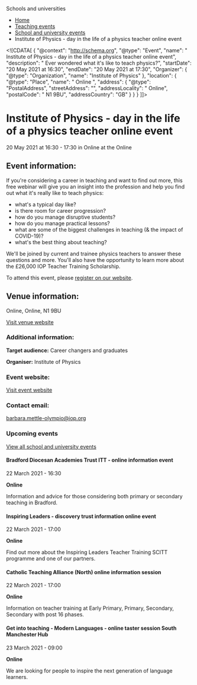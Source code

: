 Schools and universities

*   [Home](/)
*   [Teaching events](/teaching-events)
*   [School and university events](/teaching-events/training-provider-events)
*   Institute of Physics - day in the life of a physics teacher online event

<!\[CDATA\[ { "@context": "http://schema.org", "@type": "Event", "name": " Institute of Physics - day in the life of a physics teacher online event", "description": " Ever wondered what it&#039;s like to teach physics?", "startDate": "20 May 2021 at 16:30", "endDate": "20 May 2021 at 17:30", "Organizer": { "@type": "Organization", "name": "Institute of Physics" }, "location": { "@type": "Place", "name": " Online ", "address": { "@type": "PostalAddress", "streetAddress": "", "addressLocality": " Online", "postalCode": " N1 9BU", "addressCountry": "GB" } } } \]\]>

Institute of Physics - day in the life of a physics teacher online event
========================================================================

20 May 2021 at 16:30 - 17:30 in Online at the Online

Event information:
------------------

If you're considering a career in teaching and want to find out more, this free webinar will give you an insight into the profession and help you find out what it's really like to teach physics:

*   what's a typical day like?
*   is there room for career progression?
*   how do you manage disruptive students?
*   how do you manage practical lessons?
*   what are some of the biggest challenges in teaching (& the impact of COVID-19)?
*   what's the best thing about teaching?

We'll be joined by current and trainee physics teachers to answer these questions and more. You'll also have the opportunity to learn more about the £26,000 IOP Teacher Training Scholarship.

To attend this event, please [register on our website](https://attendee.gotowebinar.com/register/1835364596293760528?source=DfE+events).

Venue information:
------------------

Online, Online, N1 9BU

[Visit venue website](https://www.iop.org/about/support-grants/iop-teacher-training-scholarships "Online")

### Additional information:

**Target audience:** Career changers and graduates

**Organiser:** Institute of Physics

### Event website:

[Visit event website](https://attendee.gotowebinar.com/register/1835364596293760528?source=DfE+events)

### Contact email:

[barbara.mettle-olympio@iop.org](mailto:barbara.mettle-olympio@iop.org)

### Upcoming events

[View all school and university events](/teaching-events/training-provider-events)

[](/teaching-events/training-provider-events/210322-bradford-diocesan-academies-trust-itt-online-information-event)

#### Bradford Diocesan Academies Trust ITT - online information event

22 March 2021 - 16:30

**Online**

Information and advice for those considering both primary or secondary teaching in Bradford.

[](/teaching-events/training-provider-events/210322-inspiring-leaders-discovery-trust-information-online-event)

#### Inspiring Leaders - discovery trust information online event

22 March 2021 - 17:00

**Online**

Find out more about the Inspiring Leaders Teacher Training SCITT programme and one of our partners.

[](/teaching-events/training-provider-events/210322-catholic-teaching-alliance-north-online-information-session)

#### Catholic Teaching Alliance (North) online information session

22 March 2021 - 17:00

**Online**

Information on teacher training at Early Primary, Primary, Secondary, Secondary with post 16 phases.

[](/teaching-events/training-provider-events/210323-get-into-teaching-modern-languages-online-taster-session-south-manchester-hub)

#### Get into teaching - Modern Languages - online taster session South Manchester Hub

23 March 2021 - 09:00

**Online**

We are looking for people to inspire the next generation of language learners.